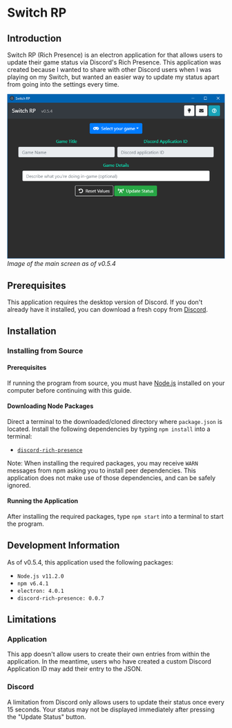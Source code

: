 # Switch RP
## Introduction

Switch RP (Rich Presence) is an electron application for that allows users to update their game status via Discord's Rich Presence. This application was created because I wanted to share with other Discord users when I was playing on my Switch, but wanted an easier way to update my status apart from going into the settings every time.

![Switch RP main screen](./docs/readme/img/mainScreen.png)
_Image of the main screen as of v0.5.4_

## Prerequisites
This application requires the desktop version of Discord. If you don't already have it installed, you can download a fresh copy from [Discord](https://discordapp.com/download).

## Installation
### Installing from Source
#### Prerequisites
If running the program from source, you must have [Node.js](https://nodejs.org/) installed on your computer before continuing with this guide.

#### Downloading Node Packages
Direct a terminal to the downloaded/cloned directory where `package.json` is located. Install the following dependencies by typing `npm install` into a terminal:
* [`discord-rich-presence`](https://www.npmjs.com/package/discord-rich-presence)

Note: When installing the required packages, you may receive `WARN` messages from npm asking you to install peer dependencies. This application does not make use of those dependencies, and can be safely ignored.

#### Running the Application
After installing the required packages, type `npm start` into a terminal to start the program.

## Development Information
As of v0.5.4, this application used the following packages:
* `Node.js v11.2.0`
* `npm v6.4.1`
* `electron: 4.0.1`
* `discord-rich-presence: 0.0.7`

## Limitations
### Application
This app doesn't allow users to create their own entries from within the application. In the meantime, users who have created a custom Discord Application ID may add their entry to the JSON.

### Discord
A limitation from Discord only allows users to update their status once every 15 seconds. Your status may not be displayed immediately after pressing the "Update Status" button.